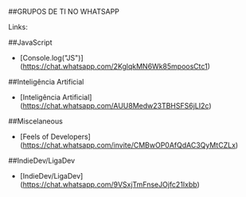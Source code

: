 ##GRUPOS DE TI NO WHATSAPP

Links:

##JavaScript


 * [Console.log("JS")] (https://chat.whatsapp.com/2KglqkMN6Wk85mpoosCtc1)


##Inteligência Artificial

* [Inteligência Artificial] (https://chat.whatsapp.com/AUU8Medw23TBHSFS6jLI2c)

##Miscelaneous
* [Feels of Developers] (https://chat.whatsapp.com/invite/CMBwOP0AfQdAC3QyMtCZLx)

##IndieDev/LigaDev
* [IndieDev/LigaDev] (https://chat.whatsapp.com/9VSxjTmFnseJOjfc21Ixbb)


